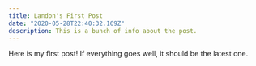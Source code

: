 ```yaml
---
title: Landon's First Post
date: "2020-05-28T22:40:32.169Z"
description: This is a bunch of info about the post.
---
```


Here is my first post! If everything goes well, it should be the latest one.